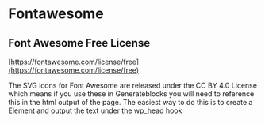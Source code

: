 # Fontawesome

## Font Awesome Free License
[https://fontawesome.com/license/free](https://fontawesome.com/license/free)

The SVG icons for Font Awesome are released under the CC BY 4.0 License which means if you use these in Generateblocks you will need to reference this in the html output of the page.
The easiest way to do this is to create a Element and output the text under the wp_head hook